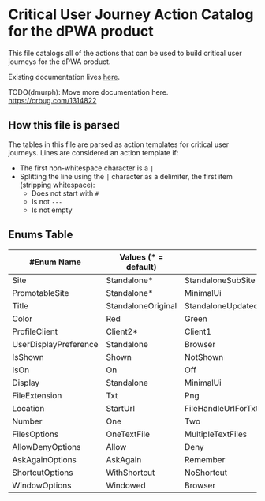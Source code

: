# Critical User Journey Action Catalog for the dPWA product

This file catalogs all of the actions that can be used to build critical user journeys for the dPWA product.

Existing documentation lives [here](/docs/webapps/integration-testing-framework.md).

TODO(dmurph): Move more documentation here. https://crbug.com/1314822

## How this file is parsed

The tables in this file are parsed as action templates for critical user journeys. Lines are considered an action template if:
- The first non-whitespace character is a `|`
- Splitting the line using the `|` character as a delimiter, the first item (stripping whitespace):
  - Does not start with `#`
  - Is not `---`
  - Is not empty


## Enums Table

| #Enum Name | Values (* = default) |  |  |  |  |  |  |
| --- | --- | --- | --- | --- | --- | --- | --- |
| Site | Standalone*  | StandaloneSubSite | MinimalUi | NotPromotable | StandaloneNestedA | StandaloneNestedB | Wco | Isolated |  |
| PromotableSite | Standalone* | MinimalUi | StandaloneNestedA | StandaloneNestedB | Wco |  |  |
| Title | StandaloneOriginal | StandaloneUpdated |  |  |  |  |  |
| Color | Red | Green |  |  |  |  |  |
| ProfileClient | Client2* | Client1 |  |  |  |  |  |
| UserDisplayPreference | Standalone | Browser |  |  |  |  |  |
| IsShown | Shown | NotShown |  |  |  |  |  |
| IsOn | On | Off |  |  |  |  |  |
| Display | Standalone | MinimalUi | Wco | Browser |  |  |  |
| FileExtension | Txt | Png |  |  |  |  |  |
| Location | StartUrl | FileHandleUrlForTxt | FileHandleUrlForPng |  |  |  |  |
| Number | One | Two |  |  |  |  |  |
| FilesOptions | OneTextFile | MultipleTextFiles | OnePngFile | MultiplePngFiles | AllTestAndPngFiles |  |  |
| AllowDenyOptions | Allow | Deny |
| AskAgainOptions | AskAgain | Remember |
| ShortcutOptions | WithShortcut | NoShortcut |
| WindowOptions | Windowed | Browser |
